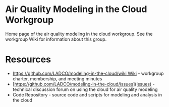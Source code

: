 # Air Quality Modeling in the Cloud Workgroup 

Home page of the air quality modeling in the cloud workgroup.  See the workgroup Wiki for information about this group. 

# Resources

* [https://github.com/LADCO/modeling-in-the-cloud/wiki Wiki](Wiki) - workgroup charter, membership, and meeting minutes
* [https://github.com/LADCO/modeling-in-the-cloud/issues](Issues) - technical discussion forum on using the cloud for air quality modeling
* Code Repository - source code and scripts for modeling and analysis in the cloud
